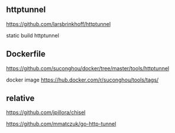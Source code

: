 ## httptunnel

https://github.com/larsbrinkhoff/httptunnel

static build httptunnel


## Dockerfile

https://github.com/suconghou/docker/tree/master/tools/httptunnel

docker image https://hub.docker.com/r/suconghou/tools/tags/

## relative

https://github.com/jpillora/chisel

https://github.com/mmatczuk/go-http-tunnel
